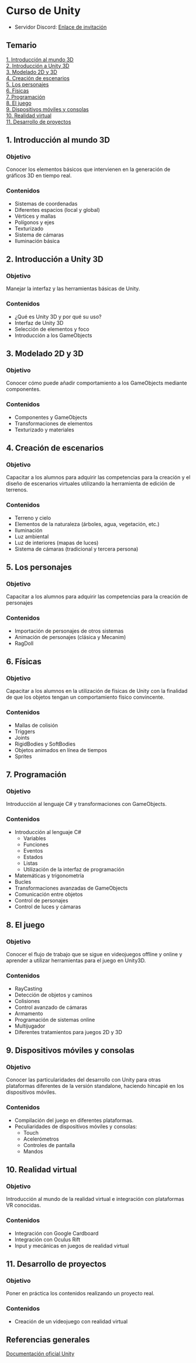 # Curso de Unity

- Servidor Discord: [Enlace de invitación](https://discord.gg/H9RA3eQX)

## Temario

[1. Introducción al mundo 3D](#1-introducción-al-mundo-3d)  
[2. Introducción a Unity 3D](#2-introducción-a-unity-3d)  
[3. Modelado 2D y 3D](#3-modelado-2d-y-3d)  
[4. Creación de escenarios](#4-creación-de-escenarios)  
[5. Los personajes](#5-los-personajes)  
[6. Físicas](#6-físicas)  
[7. Programación](#7-programación)  
[8. El juego](#8-el-juego)  
[9. Dispositivos móviles y consolas](#9-dispositivos-móviles-y-consolas)  
[10. Realidad virtual](#10-realidad-virtual)  
[11. Desarrollo de proyectos](#11-desarrollo-de-proyectos)

## 1. Introducción al mundo 3D

### Objetivo

Conocer los elementos básicos que intervienen en la generación de gráficos 3D en tiempo real.

### Contenidos

- Sistemas de coordenadas
- Diferentes espacios (local y global)
- Vértices y mallas
- Polígonos y ejes
- Texturizado
- Sistema de cámaras
- Iluminación básica

## 2. Introducción a Unity 3D

### Objetivo

Manejar la interfaz y las herramientas básicas de Unity.

### Contenidos

- ¿Qué es Unity 3D y por qué su uso?
- Interfaz de Unity 3D
- Selección de elementos y foco
- Introducción a los GameObjects

## 3. Modelado 2D y 3D

### Objetivo

Conocer cómo puede añadir comportamiento a los GameObjects mediante componentes.

### Contenidos

- Componentes y GameObjects
- Transformaciones de elementos
- Texturizado y materiales

## 4. Creación de escenarios

### Objetivo

Capacitar a los alumnos para adquirir las competencias para la creación y el diseño de escenarios virtuales utilizando la herramienta de edición de terrenos.

### Contenidos

- Terreno y cielo
- Elementos de la naturaleza (árboles, agua, vegetación, etc.)
- Iluminación
- Luz ambiental
- Luz de interiores (mapas de luces)
- Sistema de cámaras (tradicional y tercera persona)

## 5. Los personajes

### Objetivo

Capacitar a los alumnos para adquirir las competencias para la creación de personajes

### Contenidos

- Importación de personajes de otros sistemas
- Animación de personajes (clásica y Mecanim)
- RagDoll

## 6. Físicas

### Objetivo

Capacitar a los alumnos en la utilización de físicas de Unity con la finalidad de que los objetos tengan un comportamiento físico convincente.

### Contenidos

- Mallas de colisión
- Triggers
- Joints
- RigidBodies y SoftBodies
- Objetos animados en línea de tiempos
- Sprites

## 7. Programación

### Objetivo

Introducción al lenguaje C# y transformaciones con GameObjects.

### Contenidos

- Introducción al lenguaje C#
  - Variables
  - Funciones
  - Eventos
  - Estados
  - Listas
  - Utilización de la interfaz de programación
- Matemáticas y trigonometría
- Bucles
- Transformaciones avanzadas de GameObjects
- Comunicación entre objetos
- Control de personajes
- Control de luces y cámaras

## 8. El juego

### Objetivo

Conocer el flujo de trabajo que se sigue en videojuegos offline y online y aprender a utilizar herramientas para el juego en Unity3D.

### Contenidos

- RayCasting
- Detección de objetos y caminos
- Colisiones
- Control avanzado de cámaras
- Armamento
- Programación de sistemas online
- Multijugador
- Diferentes tratamientos para juegos 2D y 3D

## 9. Dispositivos móviles y consolas

### Objetivo

Conocer las particularidades del desarrollo con Unity para otras plataformas diferentes de la versión standalone, haciendo hincapié en los dispositivos móviles.

### Contenidos

- Compilación del juego en diferentes plataformas.
- Peculiaridades de dispositivos móviles y consolas:
  - Touch
  - Acelerómetros
  - Controles de pantalla
  - Mandos

## 10. Realidad virtual

### Objetivo

Introducción al mundo de la realidad virtual e integración con plataformas VR conocidas.

### Contenidos

- Integración con Google Cardboard
- Integración con Oculus Rift
- Input y mecánicas en juegos de realidad virtual

## 11. Desarrollo de proyectos

### Objetivo

Poner en práctica los contenidos realizando un proyecto real.

### Contenidos

- Creación de un videojuego con realidad virtual

## Referencias generales

[Documentación oficial Unity](https://docs.unity3d.com/Manual/index.html)
